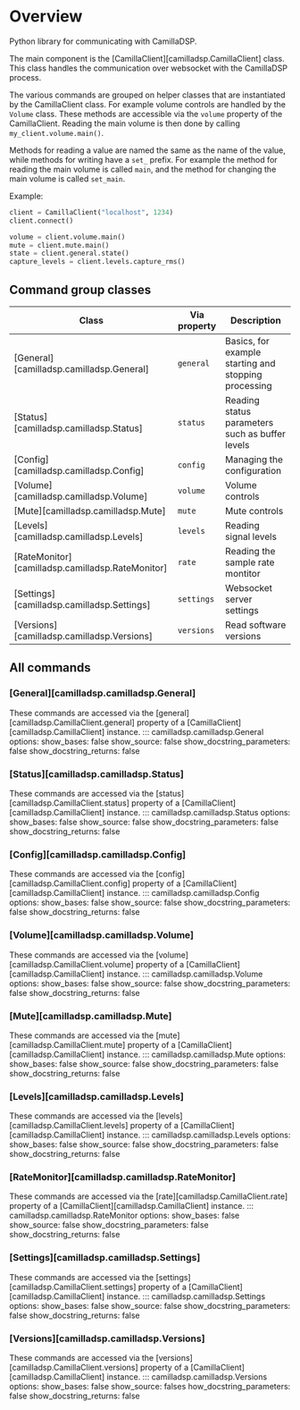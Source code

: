 # Overview

Python library for communicating with CamillaDSP.

The main component is the [CamillaClient][camilladsp.CamillaClient] class.
This class handles the communication over websocket with the CamillaDSP process.

The various commands are grouped on helper classes that are instantiated
by the CamillaClient class.
For example volume controls are handled by the `Volume` class.
These methods are accessible via the `volume` property of the CamillaClient.
Reading the main volume is then done by calling `my_client.volume.main()`.

Methods for reading a value are named the same as the name of the value,
while methods for writing have a `set_` prefix.
For example the method for reading the main volume is called `main`,
and the method for changing the main volume is called `set_main`.

Example:
```py
client = CamillaClient("localhost", 1234)
client.connect()

volume = client.volume.main()
mute = client.mute.main()
state = client.general.state()
capture_levels = client.levels.capture_rms()
```

## Command group classes
|      Class   | Via property | Description |
|--------------|----------|-------------|
| [General][camilladsp.camilladsp.General] | `general` | Basics, for example starting and stopping processing |
| [Status][camilladsp.camilladsp.Status] | `status` | Reading status parameters such as buffer levels |
| [Config][camilladsp.camilladsp.Config] | `config` | Managing the configuration |
| [Volume][camilladsp.camilladsp.Volume] | `volume` | Volume controls |
| [Mute][camilladsp.camilladsp.Mute] | `mute` | Mute controls |
| [Levels][camilladsp.camilladsp.Levels] | `levels` | Reading signal levels |
| [RateMonitor][camilladsp.camilladsp.RateMonitor] | `rate` | Reading the sample rate montitor |
| [Settings][camilladsp.camilladsp.Settings] | `settings` | Websocket server settings |
| [Versions][camilladsp.camilladsp.Versions] | `versions` | Read software versions |

## All commands

### [General][camilladsp.camilladsp.General]
These commands are accessed via the [general][camilladsp.CamillaClient.general]
property of a [CamillaClient][camilladsp.CamillaClient] instance.
::: camilladsp.camilladsp.General
    options:
      show_bases: false
      show_source: false
      show_docstring_parameters: false
      show_docstring_returns: false

### [Status][camilladsp.camilladsp.Status]
These commands are accessed via the [status][camilladsp.CamillaClient.status]
property of a [CamillaClient][camilladsp.CamillaClient] instance.
::: camilladsp.camilladsp.Status
    options:
      show_bases: false
      show_source: false
      show_docstring_parameters: false
      show_docstring_returns: false

### [Config][camilladsp.camilladsp.Config]
These commands are accessed via the [config][camilladsp.CamillaClient.config]
property of a [CamillaClient][camilladsp.CamillaClient] instance.
::: camilladsp.camilladsp.Config
    options:
      show_bases: false
      show_source: false
      show_docstring_parameters: false
      show_docstring_returns: false

### [Volume][camilladsp.camilladsp.Volume]
These commands are accessed via the [volume][camilladsp.CamillaClient.volume]
property of a [CamillaClient][camilladsp.CamillaClient] instance.
::: camilladsp.camilladsp.Volume
    options:
      show_bases: false
      show_source: false
      show_docstring_parameters: false
      show_docstring_returns: false

### [Mute][camilladsp.camilladsp.Mute]
These commands are accessed via the [mute][camilladsp.CamillaClient.mute]
property of a [CamillaClient][camilladsp.CamillaClient] instance.
::: camilladsp.camilladsp.Mute
    options:
      show_bases: false
      show_source: false
      show_docstring_parameters: false
      show_docstring_returns: false

### [Levels][camilladsp.camilladsp.Levels]
These commands are accessed via the [levels][camilladsp.CamillaClient.levels]
property of a [CamillaClient][camilladsp.CamillaClient] instance.
::: camilladsp.camilladsp.Levels
    options:
      show_bases: false
      show_source: false
      show_docstring_parameters: false
      show_docstring_returns: false

### [RateMonitor][camilladsp.camilladsp.RateMonitor]
These commands are accessed via the [rate][camilladsp.CamillaClient.rate]
property of a [CamillaClient][camilladsp.CamillaClient] instance.
::: camilladsp.camilladsp.RateMonitor
    options:
      show_bases: false
      show_source: false
      show_docstring_parameters: false
      show_docstring_returns: false

### [Settings][camilladsp.camilladsp.Settings]
These commands are accessed via the [settings][camilladsp.CamillaClient.settings]
property of a [CamillaClient][camilladsp.CamillaClient] instance.
::: camilladsp.camilladsp.Settings
    options:
      show_bases: false
      show_source: false
      show_docstring_parameters: false
      show_docstring_returns: false

### [Versions][camilladsp.camilladsp.Versions]
These commands are accessed via the [versions][camilladsp.CamillaClient.versions]
property of a [CamillaClient][camilladsp.CamillaClient] instance.
::: camilladsp.camilladsp.Versions
    options:
      show_bases: false
      show_source: falses
      how_docstring_parameters: false
      show_docstring_returns: false